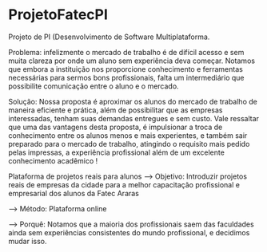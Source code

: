 # ProjetoFatecPI

Projeto de PI (Desenvolvimento de Software Multiplataforma.

Problema: infelizmente o mercado de trabalho é de difícil acesso e sem muita clareza por onde um aluno sem experiência deva começar. Notamos que embora a instituição nos proporcione conhecimento e ferramentas necessárias para sermos bons profissionais, falta um intermediário que possibilite comunicação entre o aluno e o mercado.

Solução: Nossa proposta é aproximar os alunos do mercado de trabalho de maneira eficiente e prática, além de possibilitar que as empresas interessadas, tenham suas demandas entregues e sem custo. Vale ressaltar que uma das vantagens desta proposta, é impulsionar a troca de conhecimento entre os alunos menos e mais experientes, e também sair preparado para o mercado de trabalho, atingindo o requisito mais pedido pelas impressas, a experiência profissional além de um excelente conhecimento acadêmico !

Plataforma de projetos reais para alunos
--> Objetivo:
Introduzir projetos reais de empresas da cidade para a melhor capacitação profissional e empresarial dos alunos da Fatec Araras

--> Método:
Plataforma online

--> Porquê:
Notamos que a maioria dos profissionais saem das faculdades ainda sem experiências consistentes do mundo profissional, e decidimos mudar isso.
